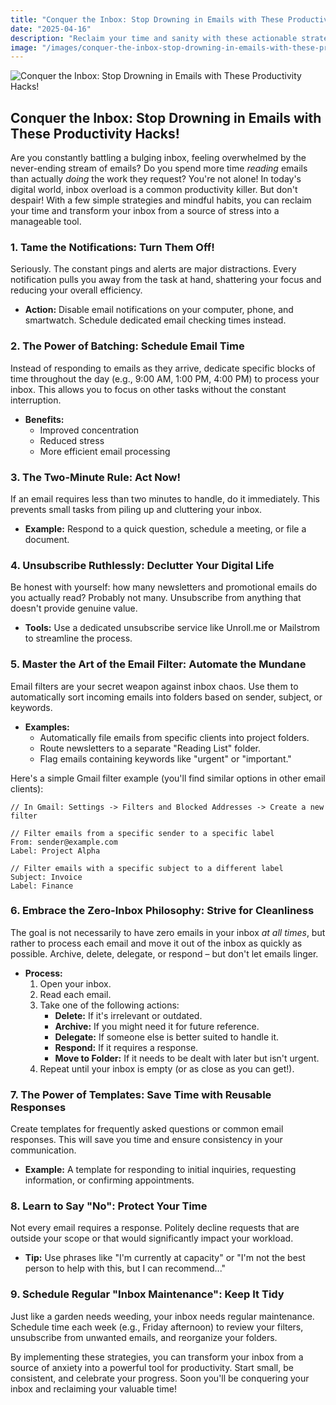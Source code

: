 ```yaml
---
title: "Conquer the Inbox: Stop Drowning in Emails with These Productivity Hacks!"
date: "2025-04-16"
description: "Reclaim your time and sanity with these actionable strategies to manage your inbox effectively."
image: "/images/conquer-the-inbox-stop-drowning-in-emails-with-these-productivity-hacks.png"
---
```


![Conquer the Inbox: Stop Drowning in Emails with These Productivity Hacks!](/images/conquer-the-inbox-stop-drowning-in-emails-with-these-productivity-hacks.png)

## Conquer the Inbox: Stop Drowning in Emails with These Productivity Hacks!

Are you constantly battling a bulging inbox, feeling overwhelmed by the never-ending stream of emails? Do you spend more time *reading* emails than actually *doing* the work they request? You're not alone! In today's digital world, inbox overload is a common productivity killer. But don't despair! With a few simple strategies and mindful habits, you can reclaim your time and transform your inbox from a source of stress into a manageable tool.

### 1. Tame the Notifications: Turn Them Off!

Seriously. The constant pings and alerts are major distractions. Every notification pulls you away from the task at hand, shattering your focus and reducing your overall efficiency.

*   **Action:** Disable email notifications on your computer, phone, and smartwatch. Schedule dedicated email checking times instead.

### 2. The Power of Batching: Schedule Email Time

Instead of responding to emails as they arrive, dedicate specific blocks of time throughout the day (e.g., 9:00 AM, 1:00 PM, 4:00 PM) to process your inbox. This allows you to focus on other tasks without the constant interruption.

*   **Benefits:**
    *   Improved concentration
    *   Reduced stress
    *   More efficient email processing

### 3. The Two-Minute Rule: Act Now!

If an email requires less than two minutes to handle, do it immediately. This prevents small tasks from piling up and cluttering your inbox.

*   **Example:** Respond to a quick question, schedule a meeting, or file a document.

### 4. Unsubscribe Ruthlessly: Declutter Your Digital Life

Be honest with yourself: how many newsletters and promotional emails do you actually read? Probably not many. Unsubscribe from anything that doesn't provide genuine value.

*   **Tools:** Use a dedicated unsubscribe service like Unroll.me or Mailstrom to streamline the process.

### 5. Master the Art of the Email Filter: Automate the Mundane

Email filters are your secret weapon against inbox chaos. Use them to automatically sort incoming emails into folders based on sender, subject, or keywords.

*   **Examples:**
    *   Automatically file emails from specific clients into project folders.
    *   Route newsletters to a separate "Reading List" folder.
    *   Flag emails containing keywords like "urgent" or "important."

Here's a simple Gmail filter example (you'll find similar options in other email clients):

```
// In Gmail: Settings -> Filters and Blocked Addresses -> Create a new filter

// Filter emails from a specific sender to a specific label
From: sender@example.com
Label: Project Alpha

// Filter emails with a specific subject to a different label
Subject: Invoice
Label: Finance
```

### 6. Embrace the Zero-Inbox Philosophy: Strive for Cleanliness

The goal is not necessarily to have zero emails in your inbox *at all times*, but rather to process each email and move it out of the inbox as quickly as possible. Archive, delete, delegate, or respond – but don't let emails linger.

*   **Process:**
    1.  Open your inbox.
    2.  Read each email.
    3.  Take one of the following actions:
        *   **Delete:** If it's irrelevant or outdated.
        *   **Archive:** If you might need it for future reference.
        *   **Delegate:** If someone else is better suited to handle it.
        *   **Respond:** If it requires a response.
        *   **Move to Folder:** If it needs to be dealt with later but isn't urgent.
    4.  Repeat until your inbox is empty (or as close as you can get!).

### 7. The Power of Templates: Save Time with Reusable Responses

Create templates for frequently asked questions or common email responses. This will save you time and ensure consistency in your communication.

*   **Example:** A template for responding to initial inquiries, requesting information, or confirming appointments.

### 8. Learn to Say "No": Protect Your Time

Not every email requires a response. Politely decline requests that are outside your scope or that would significantly impact your workload.

*   **Tip:** Use phrases like "I'm currently at capacity" or "I'm not the best person to help with this, but I can recommend..."

### 9. Schedule Regular "Inbox Maintenance": Keep It Tidy

Just like a garden needs weeding, your inbox needs regular maintenance. Schedule time each week (e.g., Friday afternoon) to review your filters, unsubscribe from unwanted emails, and reorganize your folders.

By implementing these strategies, you can transform your inbox from a source of anxiety into a powerful tool for productivity. Start small, be consistent, and celebrate your progress. Soon you'll be conquering your inbox and reclaiming your valuable time!
